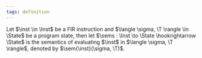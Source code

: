 ```yaml
---
tags: definition
---
```


Let $\inst \in \Inst$ be a FIR instruction and $\langle \sigma, \T \rangle \in \State$ be a program state, then let $\sems : \Inst \to \State \hookrightarrow \State$ is the semantics of evaluating $\inst$ in $\langle \sigma, \T \rangle$, denoted by $\sem{\inst}(\sigma, \T)$.
